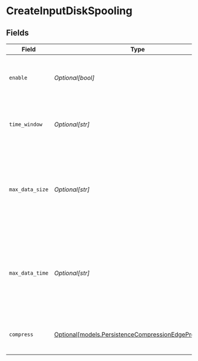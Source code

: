 # CreateInputDiskSpooling


## Fields

| Field                                                                                                           | Type                                                                                                            | Required                                                                                                        | Description                                                                                                     |
| --------------------------------------------------------------------------------------------------------------- | --------------------------------------------------------------------------------------------------------------- | --------------------------------------------------------------------------------------------------------------- | --------------------------------------------------------------------------------------------------------------- |
| `enable`                                                                                                        | *Optional[bool]*                                                                                                | :heavy_minus_sign:                                                                                              | Spool events on disk for Cribl Edge and Search. Default is disabled.                                            |
| `time_window`                                                                                                   | *Optional[str]*                                                                                                 | :heavy_minus_sign:                                                                                              | Time period for grouping spooled events. Default is 10m.                                                        |
| `max_data_size`                                                                                                 | *Optional[str]*                                                                                                 | :heavy_minus_sign:                                                                                              | Maximum disk space that can be consumed before older buckets are deleted. Examples: 420MB, 4GB. Default is 1GB. |
| `max_data_time`                                                                                                 | *Optional[str]*                                                                                                 | :heavy_minus_sign:                                                                                              | Maximum amount of time to retain data before older buckets are deleted. Examples: 2h, 4d. Default is 24h.       |
| `compress`                                                                                                      | [Optional[models.PersistenceCompressionEdgePrometheus]](../models/persistencecompressionedgeprometheus.md)      | :heavy_minus_sign:                                                                                              | Data compression format. Default is gzip.                                                                       |